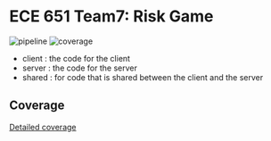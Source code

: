 ECE 651 Team7: Risk Game
=======================================
![pipeline](https://gitlab.oit.duke.edu/xh123/ece651-sp23-team7-risk/badges/1-ci-cd-setup/pipeline.svg)
![coverage](https://gitlab.oit.duke.edu/xh123/ece651-sp23-team7-risk/badges/1-ci-cd-setup/coverage.svg?job=test)


 - client : the code for the client
 - server : the code for the server
 - shared : for code that is shared between the client and the server

 ## Coverage
[Detailed coverage](https://xh123.pages.oit.duke.edu/ece651-sp23-team7-risk/dashboard.html)
